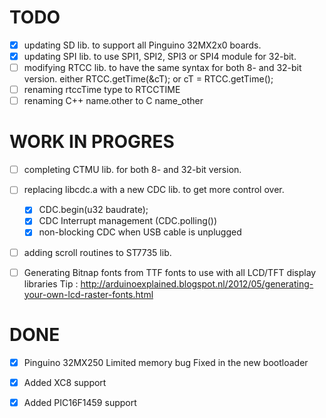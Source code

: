 TODO
==================

- [x] updating SD lib. to support all Pinguino 32MX2x0 boards.
- [x] updating SPI lib. to use SPI1, SPI2, SPI3 or SPI4 module for 32-bit.
- [ ] modifying RTCC lib. to have the same syntax for both 8- and 32-bit version.
      either RTCC.getTime(&cT); or cT = RTCC.getTime();
- [ ] renaming rtccTime type to RTCCTIME
- [ ] renaming C++ name.other to C name_other

WORK IN PROGRES
==================

- [ ] completing CTMU lib. for both 8- and 32-bit version.
- [ ] replacing libcdc.a with a new CDC lib. to get more control over.

    - [x] CDC.begin(u32 baudrate);
    - [x] CDC Interrupt management (CDC.polling())
    - [x] non-blocking CDC when USB cable is unplugged
    
- [ ] adding scroll routines to ST7735 lib. 
- [ ] Generating Bitnap fonts from TTF fonts to use with all LCD/TFT display libraries
      Tip : http://arduinoexplained.blogspot.nl/2012/05/generating-your-own-lcd-raster-fonts.html
      
DONE
==================

- [x] Pinguino 32MX250 Limited memory bug
      Fixed in the new bootloader
- [x] Added XC8 support
- [x] Added PIC16F1459 support

